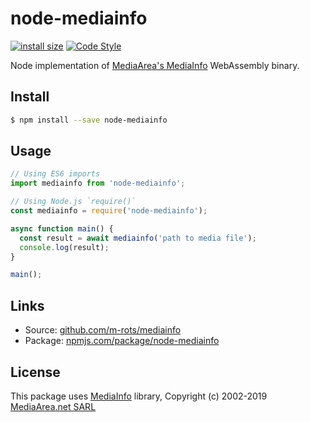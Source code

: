 # node-mediainfo
[![install size](https://packagephobia.now.sh/badge?p=node-mediainfo)](https://packagephobia.now.sh/result?p=node-mediainfo)
[![Code Style](https://badgen.net/badge/code%20style/airbnb/ff5a5f?icon=airbnb)](https://github.com/airbnb/javascript)

Node implementation of [MediaArea's MediaInfo](https://mediaarea.net/en/MediaInfo) WebAssembly binary.

## Install

```sh
$ npm install --save node-mediainfo
```

## Usage

```ts
// Using ES6 imports
import mediainfo from 'node-mediainfo';

// Using Node.js `require()`
const mediainfo = require('node-mediainfo');

async function main() {
  const result = await mediainfo('path to media file');
  console.log(result);
}

main();
```

## Links
- Source: [github.com/m-rots/mediainfo](https://github.com/m-rots/mediainfo)
- Package: [npmjs.com/package/node-mediainfo](https://www.npmjs.com/package/node-mediainfo)

## License


This package uses [MediaInfo](http://mediaarea.net/MediaInfo) library, Copyright (c) 2002-2019 [MediaArea.net SARL](mailto:Info@MediaArea.net)
